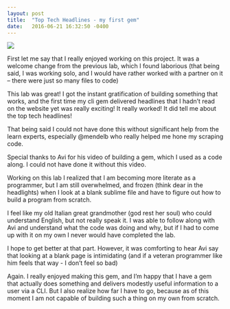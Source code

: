 ```yaml
---
layout: post
title:  "Top Tech Headlines - my first gem"
date:   2016-06-21 16:32:50 -0400
---
```


![](http://i.imgur.com/jkYyEFX.png)


First let me say that I really enjoyed working on this project. It was a welcome change from the previous lab, which I found laborious (that being said, I was working solo, and I would have rather worked with a partner on it – there were just so many files to code) 

This lab was great! I got the instant gratification of building something that works, and the first time my cli gem delivered headlines that I hadn’t read on the website yet was really exciting! It really worked! It did tell me about the top tech headlines! 

That being said I could not have done this without significant help from the learn experts, especially @mendelb who really helped me hone my scraping code. 

Special thanks to Avi for his video of building a gem, which I used as a code along.
I could not have done it without this video.  

Working on this lab I realized that I am becoming more literate as a programmer, but I am still overwhelmed, and frozen (think dear in the headlights) when I look at a blank sublime file and have to figure out how to build a program from scratch. 

I feel like my old Italian great grandmother (god rest her soul) who could understand English, but not really speak it. I was able to follow along with Avi and understand what the code was doing and why, but if I had to come up with it on my own I never would have completed the lab. 

I hope to get better at that part. However, it was comforting to hear Avi say that looking at a blank page is intimidating (and if a veteran programmer like him feels that way  - I don’t feel so bad) 

Again. I really enjoyed making this gem, and I’m happy that I have a gem that actually does something and delivers modestly useful information to a user via a CLI. But I also realize how far I have to go, because as of this moment I am not capable of building such a thing on my own from scratch.




